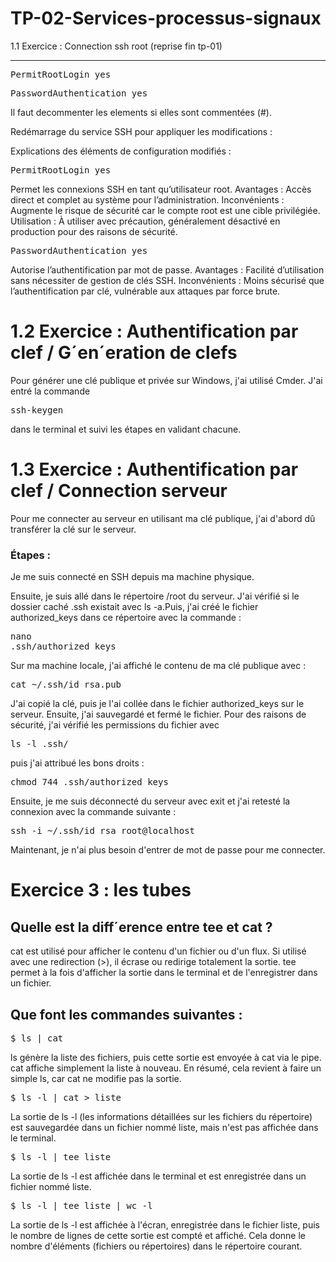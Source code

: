 # TP-02-Services-processus-signaux


1.1 Exercice : Connection ssh root (reprise fin tp-01)
______________________________________________________________________________________________________________________


<pre>PermitRootLogin yes</pre>

<pre>PasswordAuthentication yes</pre>

Il faut decommenter les elements si elles sont commentées (#).

Redémarrage du service SSH pour appliquer les modifications :

Explications des éléments de configuration modifiés :
<pre>PermitRootLogin yes </pre>
Permet les connexions SSH en tant qu’utilisateur root.
Avantages : Accès direct et complet au système pour l’administration.
Inconvénients : Augmente le risque de sécurité car le compte root est une cible privilégiée.
Utilisation : À utiliser avec précaution, généralement désactivé en production pour des raisons de sécurité.


<pre>PasswordAuthentication yes</pre>

Autorise l’authentification par mot de passe.
Avantages : Facilité d’utilisation sans nécessiter de gestion de clés SSH.
Inconvénients : Moins sécurisé que l’authentification par clé, vulnérable aux attaques par force brute.




<h1>1.2 Exercice : Authentification par clef / G´en´eration de clefs</h1>


Pour générer une clé publique et privée sur Windows, j'ai utilisé Cmder. J'ai entré la commande <pre>ssh-keygen</pre> dans le terminal et suivi les étapes en validant chacune.


<h1>1.3 Exercice : Authentification par clef / Connection serveur</h1>


Pour me connecter au serveur en utilisant ma clé publique, j'ai d'abord dû transférer la clé sur le serveur.

<h3>Étapes :</h3>
Je me suis connecté en SSH depuis ma machine physique.

Ensuite, je suis allé dans le répertoire /root du serveur.
J'ai vérifié si le dossier caché .ssh existait avec ls -a.Puis, j'ai créé le fichier authorized_keys dans ce répertoire avec la commande :<pre>nano .ssh/authorized_keys</pre>
Sur ma machine locale, j'ai affiché le contenu de ma clé publique avec :<pre>cat ~/.ssh/id_rsa.pub</pre>

J'ai copié la clé, puis je l'ai collée dans le fichier authorized_keys sur le serveur. Ensuite, j'ai sauvegardé et fermé le fichier.
Pour des raisons de sécurité, j'ai vérifié les permissions du fichier avec <pre>ls -l .ssh/</pre> puis j'ai attribué les bons droits :

<pre>chmod 744 .ssh/authorized_keys</pre>

Ensuite, je me suis déconnecté du serveur avec exit et j'ai retesté la connexion avec la commande suivante :
<pre>ssh -i ~/.ssh/id_rsa root@localhost</pre>
Maintenant, je n'ai plus besoin d'entrer de mot de passe pour me connecter.






<h1>
Exercice 3 : les tubes
</h1>
<h2>Quelle est la diff´erence entre tee et cat ?</h2>

cat est utilisé pour afficher le contenu d'un fichier ou d'un flux. Si utilisé avec une redirection (>), il écrase ou redirige totalement la sortie.
tee permet à la fois d'afficher la sortie dans le terminal et de l'enregistrer dans un fichier.

<h2>Que font les commandes suivantes :</h2>

<pre>$ ls | cat</pre>
ls génère la liste des fichiers, puis cette sortie est envoyée à cat via le pipe. cat affiche simplement la liste à nouveau.
En résumé, cela revient à faire un simple ls, car cat ne modifie pas la sortie.


<pre>$ ls -l | cat > liste</pre>
La sortie de ls -l (les informations détaillées sur les fichiers du répertoire) est sauvegardée dans un fichier nommé liste, mais n'est pas affichée dans le terminal.


<pre>$ ls -l | tee liste</pre>
La sortie de ls -l est affichée dans le terminal et est enregistrée dans un fichier nommé liste.


<pre>$ ls -l | tee liste | wc -l</pre>
La sortie de ls -l est affichée à l'écran, enregistrée dans le fichier liste, puis le nombre de lignes de cette sortie est compté et affiché. Cela donne le nombre d'éléments (fichiers ou répertoires) dans le répertoire courant.























